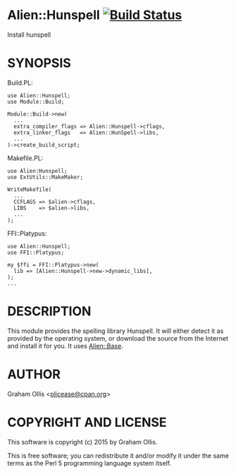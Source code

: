 # Alien::Hunspell [![Build Status](https://secure.travis-ci.org/plicease/Alien-Hunspell.png)](http://travis-ci.org/plicease/Alien-Hunspell)

Install hunspell

# SYNOPSIS

Build.PL:

    use Alien::Hunspell;
    use Module::Build;
    
    Module::Build->new(
      ...
      extra_compiler_flags => Alien::Hunspell->cflags,
      extra_linker_flags   => Alien::HunSpell->libs,
      ...
    )->create_build_script;

Makefile.PL:

    use Alien:Hunspell;
    use ExtUtils::MakeMaker;
    
    WriteMakefile(
      ...
      CCFLAGS => $alien->cflags,
      LIBS    => $alien->libs,
      ...
    );

FFI::Platypus:

    use Alien::Hunspell;
    use FFI::Platypus;
    
    my $ffi = FFI::Platypus->new(
      lib => [Alien::Hunspell->new->dynamic_libs],
    );
    ...

# DESCRIPTION

This module provides the spelling library Hunspell.  It will either 
detect it as provided by the operating system, or download the source 
from the Internet and install it for you.  It uses [Alien::Base](https://metacpan.org/pod/Alien::Base).

# AUTHOR

Graham Ollis &lt;plicease@cpan.org>

# COPYRIGHT AND LICENSE

This software is copyright (c) 2015 by Graham Ollis.

This is free software; you can redistribute it and/or modify it under
the same terms as the Perl 5 programming language system itself.
